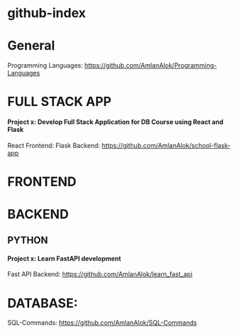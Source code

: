 # github-index

# General

Programming Languages: https://github.com/AmlanAlok/Programming-Languages


# FULL STACK APP

#### Project x: Develop Full Stack Application for DB Course using React and Flask
React Frontend:
Flask Backend: https://github.com/AmlanAlok/school-flask-app

# FRONTEND


# BACKEND

## PYTHON

#### Project x: Learn FastAPI development
Fast API Backend: https://github.com/AmlanAlok/learn_fast_api


# DATABASE:

SQL-Commands:  https://github.com/AmlanAlok/SQL-Commands
